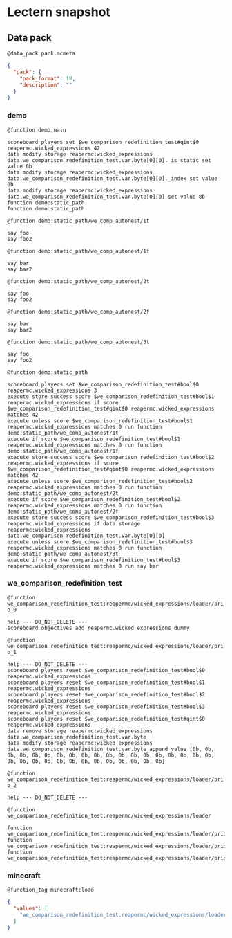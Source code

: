# Lectern snapshot

## Data pack

`@data_pack pack.mcmeta`

```json
{
  "pack": {
    "pack_format": 18,
    "description": ""
  }
}
```

### demo

`@function demo:main`

```mcfunction
scoreboard players set $we_comparison_redefinition_test#qint$0 reapermc.wicked_expressions 42
data modify storage reapermc:wicked_expressions data.we_comparison_redefinition_test.var.byte[0][0]._is_static set value 0b
data modify storage reapermc:wicked_expressions data.we_comparison_redefinition_test.var.byte[0][0]._index set value 0b
data modify storage reapermc:wicked_expressions data.we_comparison_redefinition_test.var.byte[0][0] set value 8b
function demo:static_path
function demo:static_path
```

`@function demo:static_path/we_comp_autonest/1t`

```mcfunction
say foo
say foo2
```

`@function demo:static_path/we_comp_autonest/1f`

```mcfunction
say bar
say bar2
```

`@function demo:static_path/we_comp_autonest/2t`

```mcfunction
say foo
say foo2
```

`@function demo:static_path/we_comp_autonest/2f`

```mcfunction
say bar
say bar2
```

`@function demo:static_path/we_comp_autonest/3t`

```mcfunction
say foo
say foo2
```

`@function demo:static_path`

```mcfunction
scoreboard players set $we_comparison_redefinition_test#bool$0 reapermc.wicked_expressions 3
execute store success score $we_comparison_redefinition_test#bool$1 reapermc.wicked_expressions if score $we_comparison_redefinition_test#qint$0 reapermc.wicked_expressions matches 42
execute unless score $we_comparison_redefinition_test#bool$1 reapermc.wicked_expressions matches 0 run function demo:static_path/we_comp_autonest/1t
execute if score $we_comparison_redefinition_test#bool$1 reapermc.wicked_expressions matches 0 run function demo:static_path/we_comp_autonest/1f
execute store success score $we_comparison_redefinition_test#bool$2 reapermc.wicked_expressions if score $we_comparison_redefinition_test#qint$0 reapermc.wicked_expressions matches 42
execute unless score $we_comparison_redefinition_test#bool$2 reapermc.wicked_expressions matches 0 run function demo:static_path/we_comp_autonest/2t
execute if score $we_comparison_redefinition_test#bool$2 reapermc.wicked_expressions matches 0 run function demo:static_path/we_comp_autonest/2f
execute store success score $we_comparison_redefinition_test#bool$3 reapermc.wicked_expressions if data storage reapermc:wicked_expressions data.we_comparison_redefinition_test.var.byte[0][0]
execute unless score $we_comparison_redefinition_test#bool$3 reapermc.wicked_expressions matches 0 run function demo:static_path/we_comp_autonest/3t
execute if score $we_comparison_redefinition_test#bool$3 reapermc.wicked_expressions matches 0 run say bar
```

### we_comparison_redefinition_test

`@function we_comparison_redefinition_test:reapermc/wicked_expressions/loader/prio_0`

```mcfunction
help --- DO_NOT_DELETE ---
scoreboard objectives add reapermc.wicked_expressions dummy
```

`@function we_comparison_redefinition_test:reapermc/wicked_expressions/loader/prio_1`

```mcfunction
help --- DO_NOT_DELETE ---
scoreboard players reset $we_comparison_redefinition_test#bool$0 reapermc.wicked_expressions
scoreboard players reset $we_comparison_redefinition_test#bool$1 reapermc.wicked_expressions
scoreboard players reset $we_comparison_redefinition_test#bool$2 reapermc.wicked_expressions
scoreboard players reset $we_comparison_redefinition_test#bool$3 reapermc.wicked_expressions
scoreboard players reset $we_comparison_redefinition_test#qint$0 reapermc.wicked_expressions
data remove storage reapermc:wicked_expressions data.we_comparison_redefinition_test.var.byte
data modify storage reapermc:wicked_expressions data.we_comparison_redefinition_test.var.byte append value [0b, 0b, 0b, 0b, 0b, 0b, 0b, 0b, 0b, 0b, 0b, 0b, 0b, 0b, 0b, 0b, 0b, 0b, 0b, 0b, 0b, 0b, 0b, 0b, 0b, 0b, 0b, 0b, 0b, 0b, 0b, 0b]
```

`@function we_comparison_redefinition_test:reapermc/wicked_expressions/loader/prio_2`

```mcfunction
help --- DO_NOT_DELETE ---
```

`@function we_comparison_redefinition_test:reapermc/wicked_expressions/loader`

```mcfunction
function we_comparison_redefinition_test:reapermc/wicked_expressions/loader/prio_0
function we_comparison_redefinition_test:reapermc/wicked_expressions/loader/prio_1
function we_comparison_redefinition_test:reapermc/wicked_expressions/loader/prio_2
```

### minecraft

`@function_tag minecraft:load`

```json
{
  "values": [
    "we_comparison_redefinition_test:reapermc/wicked_expressions/loader"
  ]
}
```

